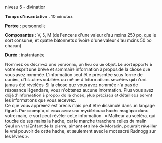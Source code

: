 niveau 5 - divination

**Temps d'incantation** : 10 minutes

**Portée** : personnelle

**Composantes** : V, S, M (de l'encens d'une valeur d'au moins 250 po, que le sort consume, et quatre bâtonnets d'ivoire d'une valeur d'au moins 50 po chacun)

**Durée** : instantanée

Nommez ou décrivez une personne, un lieu ou un objet. Le sort apporte à votre esprit une brève et sommaire information à propos de la chose que vous avez nommée. L'information peut être présentée sous forme de contes, d'histoires oubliées ou même d'informations secrètes qui n'ont jamais été révélées. Si la chose que vous avez nommée n'a pas de résonance légendaire, vous n'obtenez aucune information. Plus vous avez déjà d'information à propos de la chose, plus précises et détaillées seront les informations que vous recevrez.  
Ce que vous apprenez est précis mais peut être dissimulé dans un langage figuré. Par exemple, si vous avez une mystérieuse hache magique dans votre main, le sort peut révéler cette information : « Malheur au scélérat qui touche de ses mains la hache, car le manche tranchera celles du malin. Seul un vrai Enfant de la pierre, aimant et aimé de Moradin, pourrait réveiller le vrai pouvoir de cette hache, et seulement avec le mot sacré Rudnogg sur les lèvres ».